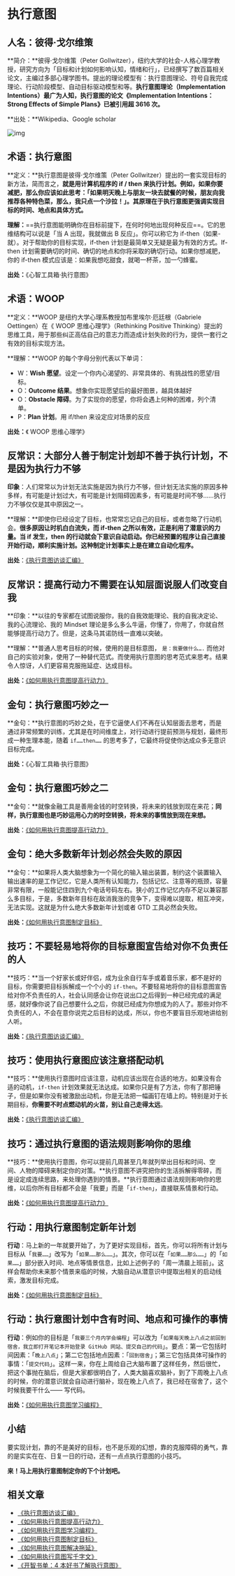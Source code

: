 # 执行意图

## 人名：彼得·戈尔维策

**简介：**彼得·戈尔维策（Peter Gollwitzer），纽约大学的社会-人格心理学教授，研究方向为「目标和计划如何影响认知，情绪和行」，已经撰写了数百篇相关论文，主编过多部心理学图书。提出的理论模型有：执行意图理论、符号自我完成理论、行动阶段模型、自动目标驱动模型和等。**执行意图理论（Implementation Intentions）最广为人知，执行意图的论文《Implementation Intentions：Strong Effects of Simple Plans》已被引用超 3616 次。**

**出处：**Wikipedia、Google scholar

![img](http://mmbiz.qpic.cn/mmbiz/ice5enJHe2TiaeibwubCnwOL5pMOWxs50A8s7FqLNr32n3deujsZGrGIgtMxJoN00uwI0y9ibCICluSG17NpfA1GTw/640?wx_fmt=jpeg&wxfrom=5&wx_lazy=1&tp=webp)

## 术语：执行意图

**定义：**执行意图是彼得·戈尔维策（Peter Gollwitzer）提出的一套实现目标的新方法，简而言之，**就是用计算机程序的 if / then 来执行计划。例如，如果你要减肥，那么你应该如此思考：「如果明天晚上与朋友一块去就餐的时候，朋友向我推荐各种特色菜，那么，我只点一个沙拉！」。其原理在于执行意图更强调实现目标的时间、地点和具体方式。**

**理解：**==执行意图能明确你在目标前提下，在何时何地出现何种反应==。它的思维结构可以说是「当 A 出现，我就做出 B 反应」。你可以称它为 if-then（如果-就）。对于帮助你的目标实现，if-then 计划是最简单又无疑是最为有效的方式。If-then 计划需要确切的时间、确切的地点和你将采取的确切行动。如果你想减肥，你的 if-then 模式应该是：如果我想吃甜食，就喝一杯茶，加一勺蜂蜜。

**出处：**《心智工具箱·执行意图》

## 术语：WOOP

**定义：**WOOP 是纽约大学心理系教授加布里埃尔·厄廷根（Gabriele Oettingen）在《 WOOP 思维心理学》（Rethinking Positive Thinking）提出的思维工具，用于那些纠正高估自己的意志力而造成计划失败的行为，提供一套行之有效的目标实现方法。

**理解：**WOOP 的每个字母分别代表以下单词：

- W：**Wish 愿望**。设定一个你内心渴望的、非常具体的、有挑战性的愿望/目标。
- O：**Outcome 结果**。想象你实现愿望后的最好图景，越具体越好
- O：**Obstacle 障碍**。为了实现你的愿望，你将会遇上何种的困难，列个清单。
- P：**Plan 计划**。用 if/then 来设定应对场景的反应

**出处：**《 WOOP 思维心理学》

## 反常识：大部分人善于制定计划却不善于执行计划，不是因为执行力不够

**印象**：人们常常以为计划无法实施是因为执行力不够，但计划无法实施的原因多种多样，有可能是计划过大，有可能是计划阻碍因素多，有可能是时间不够……执行力不够仅仅是其中原因之一。

**理解：**即使你已经设定了目标，也常常忘记自己的目标，或者忽略了行动机会。**很多原因让时机白白流失，而 if-then 之所以有效，正是利用了潜意识的力量。当 if 发生，then 的行动就会下意识自动启动。你已经预置的程序让自己直接开始行动，顺利实施计划。这种制定计划事实上是在建立自动化程序。**

**出处**：[《执行意图访谈汇编》](http://mp.weixin.qq.com/s?__biz=MzA4ODM4ODQ3MQ==&mid=2651928671&idx=2&sn=6addb30660d540b7ac3bb5e9a8cc690c)



## 反常识：提高行动力不需要在认知层面说服人们改变自我

**印象：**以往的专家都在试图说服你，我的自我效能理论、我的自我决定论、我的心流理论、我的 Mindset 理论是多么多么牛逼，你懂了，你用了，你就自然能够提高行动力了。但是，这条马其诺防线一直难以突破。

**理解：**普通人思考目标的时候，使用的是目标意图， `是：我要做什么….` 而他对自己的实验对象，使用了一种替代范式。而使用执行意图的思考范式来思考。结果令人惊讶，人们更容易克服拖延症、达成目标。

**出处：**[《如何用执行意图提高行动力》](http://mp.weixin.qq.com/s?__biz=MzA4ODM4ODQ3MQ==&mid=2651928696&idx=1&sn=73d680afe13fe5c4072ff00215be6167#rd)

## 金句：执行意图巧妙之一

**金句：**执行意图的巧妙之处，在于它逼使人们不再在认知层面去思考，而是通过非常频繁的训练，尤其是在时间维度上，对行动进行提前预测与规划，最终形成一种生理本能，随着 `if……then……` 的思考多了，它最终将促使你达成众多无意识目标完成。

**出处：**《心智工具箱·执行意图》

## 金句：执行意图巧妙之二

**金句：**就像金融工具是善用金钱的时空转换，将未来的钱放到现在来花；**同样，执行意图也是巧妙运用心力的时空转换，将未来的事情放到现在来想。**

**出处**：[《如何用执行意图提高行动力》](http://mp.weixin.qq.com/s?__biz=MzA4ODM4ODQ3MQ==&mid=2651928696&idx=1&sn=73d680afe13fe5c4072ff00215be6167#rd)

## 金句：绝大多数新年计划必然会失败的原因

**金句：**如果将人类大脑想象为一个简化的输入输出装置，制约这个装置输入输出速率的是工作记忆，它是人类所有认知能力，包括记忆、注意等的瓶颈，容量非常有限，一般能记住四到九个电话号码左右。狭小的工作记忆内存不足以兼容那么多目标，于是，多数新年目标在敌消我涨的竞争下，变得难以提取，相互冲突，无法实现。这就是为什么绝大多数新年计划或者 GTD 工具必然会失败。

**出处：**[《如何用执行意图制定目标》](http://mp.weixin.qq.com/s?__biz=MzA4ODM4ODQ3MQ==&mid=208175941&idx=1&sn=95f9e31443cc4a936cf6b91f81e13476)

## 技巧：不要轻易地将你的目标意图宣告给对你不负责任的人

**技巧：**当一个好家长或好伴侣，成为业余自行车手或着音乐家，都不是好的目标，你需要把目标拆解成一个个小的 `if-then`。不要轻易地将你的目标意图宣告给对你不负责任的人，社会认同感会让你在说出口之后得到一种已经完成的满足感，就好像你说了自己想要什么之后，你就已经成为你想成为的人了。那些对你不负责任的人，不会在意你说完之后目标的达成，所以，你也不要盲目乐观地讲给别人听。

**出处：**[《执行意图访谈汇编》](http://mp.weixin.qq.com/s?__biz=MzA4ODM4ODQ3MQ==&mid=2651928671&idx=2&sn=6addb30660d540b7ac3bb5e9a8cc690c)

## 技巧：使用执行意图应该注意搭配动机

**技巧：**使用执行意图时应该注意，动机应该出现在合适的地方。如果没有合适的动机，`if-then` 计划效果就无法达成。如果你只是有了方法，你有了那把锤子，但是如果你没有被激励出动机，你是无法把一幅画钉在墙上的。特别是对于长期目标，**你需要不时点燃动机的火苗，别让自己走得太远**。

**出处：**[《执行意图访谈汇编》](http://mp.weixin.qq.com/s?__biz=MzA4ODM4ODQ3MQ==&mid=2651928671&idx=2&sn=6addb30660d540b7ac3bb5e9a8cc690c)

## 技巧：通过执行意图的语法规则影响你的思维

**技巧：**使用执行意图，你可以提前几周甚至几年就列举出目标和时间、空间、人物的障碍来制定你的对策。**执行意图不讲究把你的生活拆解得零碎，而是设定成连续思路，来处理你遇到的情景。**执行意图通过语法规则影响你的思维，以后你所有目标都不会是「我要」而是「`if-then`」，直接联系情景和行动。

**出处：**[《如何用执行意图提高行动力》](http://mp.weixin.qq.com/s?__biz=MzA4ODM4ODQ3MQ==&mid=2651928696&idx=1&sn=73d680afe13fe5c4072ff00215be6167#rd)

## 行动：用执行意图制定新年计划

**行动**：马上新的一年就要开始了，为了更好实现目标，首先，你可以将所有计划与目标从「`我要……`」改写为「`如果……那么……`」。其次，你可以在「`如果……那么……`」的「`如果……`」部分嵌入时间、地点等情景信息，比如上述例子的「周一清晨上班前」。这样会帮助你未来那个情景来临的时候，大脑自动从潜意识中提取出相关的启动线索，激发目标完成。

**出处：**[《如何用执行意图制定目标》](http://mp.weixin.qq.com/s?__biz=MzA4ODM4ODQ3MQ==&mid=208175941&idx=1&sn=95f9e31443cc4a936cf6b91f81e13476)

## 行动：执行意图计划中含有时间、地点和可操作的事情

**行动**：例如你的目标是「`我要三个月内学会编程`」可以改为「`如果每天晚上八点之前回到宿舍，我立即打开笔记本开始登录 GitHub 网站、提交自己的代码`」。要点：第一它包括时间因素：「`晚上八点`」；第二它包括地点因素：「`回到宿舍`」；第三它包括具体可操作的事情：「`提交代码`」。这样一来，你在上周给自己大脑布置了这样任务，然后很忙，把这个事抛在脑后，但是大家都很明白了，人类大脑喜欢脑补，到了下周晚上八点的时候，你的潜意识就会自动进行脑补，现在晚上八点了，我已经在宿舍了，这个时候我要干什么—— 写代码。

**出处：**[《如何用执行意图学习编程》](http://mp.weixin.qq.com/s?__biz=MzA4ODM4ODQ3MQ==&mid=2651930555&idx=1&sn=d5535c8707dcc9bcf58fe06d73ea0dc3&chksm=8bcf79a3bcb8f0b5dfbd0e5d999f371b39d52a1e3af550303f9bd62e63509dcd92d1d028df90#rd)

## 小结

要实现计划，靠的不是美好的目标，也不是乐观的幻想，靠的克服障碍的勇气，靠的是实实在在、日复一日的行动，还有一点点执行意图的小技巧。

**来！马上用执行意图制定你的下个计划吧。**

## 相关文章

- [《执行意图访谈汇编》](http://mp.weixin.qq.com/s?__biz=MzA4ODM4ODQ3MQ==&mid=2651928671&idx=2&sn=6addb30660d540b7ac3bb5e9a8cc690c)
- [《如何用执行意图提高行动力》](http://mp.weixin.qq.com/s?__biz=MzA4ODM4ODQ3MQ==&mid=2651928696&idx=1&sn=73d680afe13fe5c4072ff00215be6167#rd)
- [《如何用执行意图学习编程》](http://mp.weixin.qq.com/s?__biz=MzA4ODM4ODQ3MQ==&mid=2651930555&idx=1&sn=d5535c8707dcc9bcf58fe06d73ea0dc3&chksm=8bcf79a3bcb8f0b5dfbd0e5d999f371b39d52a1e3af550303f9bd62e63509dcd92d1d028df90#rd)
- [《如何用执行意图制定目标》](http://mp.weixin.qq.com/s?__biz=MzA4ODM4ODQ3MQ==&mid=208175941&idx=1&sn=95f9e31443cc4a936cf6b91f81e13476)
- [《如何用执行意图解决拖延》](http://mp.weixin.qq.com/s?__biz=MzA4ODM4ODQ3MQ==&mid=2651928686&idx=1&sn=2c831cb4c34492a525d993d518983e1a#rd)
- [《如何用执行意图写千字文》](http://mp.weixin.qq.com/s?__biz=MzA4ODM4ODQ3MQ==&mid=2651928671&idx=1&sn=1789ecf074904c2e1aa5b8a72836b281#rd)
- [《开智书单：4 本好书了解执行意图》](http://mp.weixin.qq.com/s?__biz=MzA4ODM4ODQ3MQ==&mid=2651928677&idx=1&sn=7d19de94a340779a7265e85ec8687e3d#rd)

